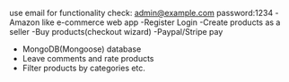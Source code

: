 use email for functionality check: admin@example.com password:1234
-Amazon like e-commerce web app
-Register Login
-Create products as a seller
-Buy products(checkout wizard)
-Paypal/Stripe pay
- MongoDB(Mongoose) database 
- Leave comments and rate products 
- Filter products by categories etc.
